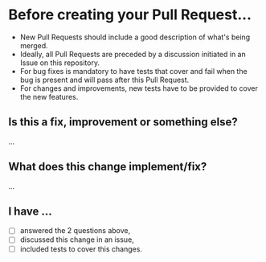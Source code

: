 # Before creating your Pull Request...

- New Pull Requests should include a good description of what's being merged. 
- Ideally, all Pull Requests are preceded by a discussion initiated in an Issue on this repository. 
- For bug fixes is mandatory to have tests that cover and fail when the bug is present and will pass after this Pull Request.
- For changes and improvements, new tests have to be provided to cover the new features.

## Is this a fix, improvement or something else?

...

## What does this change implement/fix?

...

## I have ...

- [ ] answered the 2 questions above,
- [ ] discussed this change in an issue,
- [ ] included tests to cover this changes.

